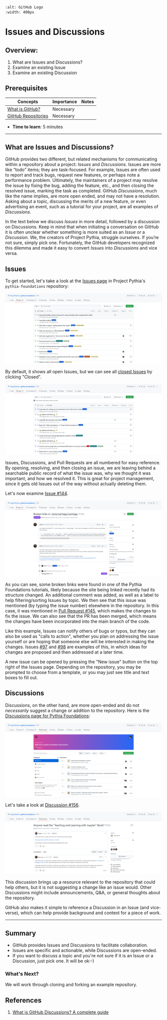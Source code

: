 ```{image} ../../images/GitHub-logo.png
:alt: GitHub Logo
:width: 400px
```

# Issues and Discussions

## Overview:

1. What are Issues and Discussions?
1. Examine an existing Issue
1. Examine an existing Discussion

## Prerequisites

| Concepts                            | Importance | Notes |
| ----------------------------------- | ---------- | ----- |
| [What is GitHub?](what-is-github)   | Necessary  |       |
| [GitHub Repositories](github-repos) | Necessary  |       |

- **Time to learn**: 5 minutes

---

## What are Issues and Discussions?

GitHub provides two different, but related mechanisms for communicating
within a repository about a project: _Issues_ and _Discussions_.
Issues are more like “todo” items; they are task-focused. For example, Issues
are often used to report and track bugs, request new features, or
perhaps note a performance problem. Ultimately, the maintainers of
a project may resolve the issue by fixing the bug, adding the
feature, etc., and then closing the resolved issue, marking the
task as completed. GitHub _Discussions_, much like the name implies,
are more open ended, and may not have a resolution. Asking about a
topic, discussing the merits of a new feature, or even advertising
an event, such as a tutorial for your project, are all examples
of _Discussions_.

In the text below we discuss _Issues_ in more detail, followed by
a discussion on Discussions. Keep in mind that when initiating a
conversation on GitHub it is often unclear whether something is
more suited as an _Issue_ or a _Discussion_. We, the creators of
Project Pythia, struggle ourselves. If you’re not sure, simply pick
one. Fortunately, the GitHub developers recognized this dilemma and
made it easy to convert _Issues_ into _Discussions_ and vice versa.

## Issues

To get started, let's take a look at the [Issues page](https://github.com/ProjectPythia/pythia-foundations/issues) in Project Pythia's `pythia-foundations` repository:

<img src="../../images/GitHubPythiaIssues.png" alt="Pythia Issues">

By default, it shows all open Issues, but we can see all [closed Issues](https://github.com/ProjectPythia/pythia-foundations/issues?q=is%3Aissue+is%3Aclosed) by clicking "Closed".

<img src="../../images/GitHubPythiaIssuesClosed.png" alt="Pythia Closed Issues">

Issues, Discussions, and Pull Requests are all numbered for easy reference. By opening, resolving, and then closing an issue, we are leaving behind a searchable public record of what the issue was, why we thought it was important, and how we resolved it. This is great for project management, since it gets old Issues out of the way without actually deleting them.

Let's now examine [Issue \#144](https://github.com/ProjectPythia/pythia-foundations/issues/144).

<img src="../../images/GitHubPythiaIssue144.png" alt="Pythia Issue 144">

As you can see, some broken links were found in one of the Pythia Foundations tutorials, likely because the site being linked recently had its structure changed. An additional comment was added, as well as a label to help filtering/sorting Issues by topic. We then see that this issue was mentioned (by typing the issue number) elsewhere in the repository. In this case, it was mentioned in [Pull Request \#145](https://github.com/ProjectPythia/pythia-foundations/pull/145), which makes the changes to fix the issue. We can also see that the PR has been merged, which means the changes have been incorporated into the main branch of the code.

Like this example, Issues can notify others of bugs or typos, but they can also be used as "calls to action", whether you plan on addressing the issue yourself or are hoping that someone else will be interested in making the changes. Issues [\#97](https://github.com/ProjectPythia/pythia-foundations/issues/97) and [\#98](https://github.com/ProjectPythia/pythia-foundations/issues/98) are examples of this, in which ideas for changes are proposed and then addressed at a later time.

A new issue can be opened by pressing the "New issue" button on the top right of the Issues page. Depending on the repository, you may be prompted to choose from a template, or you may just see title and text boxes to fill out.

## Discussions

Discussions, on the other hand, are more open-ended and do not _necessarily_ suggest a change or addition to the repository. Here is the [Discussions page for Pythia Foundations](https://github.com/ProjectPythia/pythia-foundations/discussions):

<img src="../../images/GitHubPythiaDisc.png" alt="Pythia Foundations Discussions">

Let's take a look at [Discussion \#156](https://github.com/ProjectPythia/pythia-foundations/discussions/156).

<img src="../../images/GitHubPythiaDisc156.png" alt="Pythia Discussion 156">

This discussion brings up a resource relevant to the repository that could help others, but it is not suggesting a change like an issue would. Other Discussions might include announcements, Q&A, or general thoughts about the repository.

GitHub also makes it simple to reference a Discussion in an Issue (and vice-verse),
which can help provide background and context for a piece of work.

---

## Summary

- GitHub provides Issues and Discussions to facilitate collaboration.
- Issues are specific and actionable, while Discussions are open-ended.
- If you want to discuss a topic and you're not sure if it is an Issue
  or a Discussion, just pick one. It will be ok:-)

### What's Next?

We will work through cloning and forking an example repository.

## References

1. [What is GitHub Discussions? A complete guide](https://resources.github.com/devops/process/planning/discussions/)
